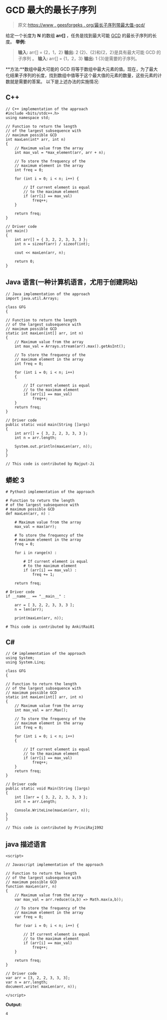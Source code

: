 # GCD 最大的最长子序列

> 原文:[https://www . geesforgeks . org/最长子序列带最大值-gcd/](https://www.geeksforgeeks.org/longest-sub-sequence-with-maximum-gcd/)

给定一个长度为 **N** 的数组 **arr[]** ，任务是找到最大可能 [GCD](https://www.geeksforgeeks.org/basic-and-extended-euclidean-algorithms/) 的最长子序列的长度。
**举例:**

> **输入:** arr[] = {2，1，2}
> **输出:** 2
> {2}、{2}和{2，2}是具有最大可能 GCD 的子序列
> 。
> **输入:** arr[] = {1，2，3}
> **输出:** 1
> {3}是需要的子序列。

**方法:**数组中最大可能的 GCD 将等于数组中最大元素的值。现在，为了最大化结果子序列的长度，找到数组中值等于这个最大值的元素的数量，这些元素的计数就是需要的答案。
以下是上述办法的实施情况:

## C++

```
// C++ implementation of the approach
#include <bits/stdc++.h>
using namespace std;

// Function to return the length
// of the largest subsequence with
// maximum possible GCD
int maxLen(int* arr, int n)
{
    // Maximum value from the array
    int max_val = *max_element(arr, arr + n);

    // To store the frequency of the
    // maximum element in the array
    int freq = 0;

    for (int i = 0; i < n; i++) {

        // If current element is equal
        // to the maximum element
        if (arr[i] == max_val)
            freq++;
    }

    return freq;
}

// Driver code
int main()
{
    int arr[] = { 3, 2, 2, 3, 3, 3 };
    int n = sizeof(arr) / sizeof(int);

    cout << maxLen(arr, n);

    return 0;
}
```

## Java 语言(一种计算机语言，尤用于创建网站)

```
// Java implementation of the approach
import java.util.Arrays;

class GFG
{

// Function to return the length
// of the largest subsequence with
// maximum possible GCD
static int maxLen(int[] arr, int n)
{
    // Maximum value from the array
    int max_val = Arrays.stream(arr).max().getAsInt();

    // To store the frequency of the
    // maximum element in the array
    int freq = 0;

    for (int i = 0; i < n; i++)
    {

        // If current element is equal
        // to the maximum element
        if (arr[i] == max_val)
            freq++;
    }
    return freq;
}

// Driver code
public static void main(String []args)
{
    int arr[] = { 3, 2, 2, 3, 3, 3 };
    int n = arr.length;

    System.out.println(maxLen(arr, n));
}
}

// This code is contributed by Rajput-Ji
```

## 蟒蛇 3

```
# Python3 implementation of the approach

# Function to return the length
# of the largest subsequence with
# maximum possible GCD
def maxLen(arr, n) :

    # Maximum value from the array
    max_val = max(arr);

    # To store the frequency of the
    # maximum element in the array
    freq = 0;

    for i in range(n) :

        # If current element is equal
        # to the maximum element
        if (arr[i] == max_val) :
            freq += 1;

    return freq;

# Driver code
if __name__ == "__main__" :

    arr = [ 3, 2, 2, 3, 3, 3 ];
    n = len(arr);

    print(maxLen(arr, n));

# This code is contributed by AnkitRai01
```

## C#

```
// C# implementation of the approach
using System;
using System.Linq;

class GFG
{

// Function to return the length
// of the largest subsequence with
// maximum possible GCD
static int maxLen(int[] arr, int n)
{
    // Maximum value from the array
    int max_val = arr.Max();

    // To store the frequency of the
    // maximum element in the array
    int freq = 0;

    for (int i = 0; i < n; i++)
    {

        // If current element is equal
        // to the maximum element
        if (arr[i] == max_val)
            freq++;
    }
    return freq;
}

// Driver code
public static void Main(String []args)
{
    int []arr = { 3, 2, 2, 3, 3, 3 };
    int n = arr.Length;

    Console.WriteLine(maxLen(arr, n));
}
}

// This code is contributed by PrinciRaj1992
```

## java 描述语言

```
<script>

// Javascript implementation of the approach

// Function to return the length
// of the largest subsequence with
// maximum possible GCD
function maxLen(arr, n)
{
    // Maximum value from the array
    var max_val = arr.reduce((a,b) => Math.max(a,b));

    // To store the frequency of the
    // maximum element in the array
    var freq = 0;

    for (var i = 0; i < n; i++) {

        // If current element is equal
        // to the maximum element
        if (arr[i] == max_val)
            freq++;
    }

    return freq;
}

// Driver code
var arr = [3, 2, 2, 3, 3, 3];
var n = arr.length;
document.write( maxLen(arr, n));

</script>
```

**Output:** 

```
4
```